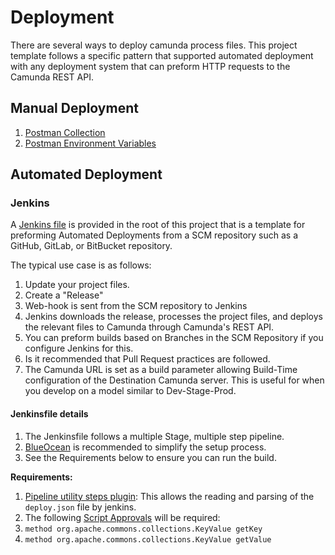 # Deployment

There are several ways to deploy camunda process files.  This project template follows a specific pattern that supported automated deployment with any deployment system that can preform HTTP requests to the Camunda REST API.

## Manual Deployment

1. [Postman Collection](ProcessProjectRenameMe.postman_collection)
1. [Postman Environment Variables](CamundaServer.postman_environment)

## Automated Deployment

### Jenkins

A [Jenkins file](../Jenkinsfile) is provided in the root of this project that is a template for preforming Automated Deployments from a SCM repository such as a GitHub, GitLab, or BitBucket repository.

The typical use case is as follows:

1. Update your project files.
1. Create a "Release"
1. Web-hook is sent from the SCM repository to Jenkins
1. Jenkins downloads the release, processes the project files, and deploys the relevant files to Camunda through Camunda's REST API.
1. You can preform builds based on Branches in the SCM Repository if you configure Jenkins for this.
1. Is it recommended that Pull Request practices are followed.
1. The Camunda URL is set as a build parameter allowing Build-Time configuration of the Destination Camunda server.  This is useful for when you develop on a model similar to Dev-Stage-Prod.

#### Jenkinsfile details

1. The Jenkinsfile follows a multiple Stage, multiple step pipeline.
1. [BlueOcean](https://jenkins.io/projects/blueocean/) is recommended to simplify the setup process.
1. See the Requirements below to ensure you can run the build.

**Requirements:**

1. [Pipeline utility steps plugin](https://wiki.jenkins-ci.org/display/JENKINS/Pipeline+Utility+Steps+Plugin): This allows the reading and parsing of the `deploy.json` file by jenkins.
1. The following [Script Approvals](https://wiki.jenkins-ci.org/display/JENKINS/Script+Security+Plugin/#ScriptSecurityPlugin-ScriptApproval) will be required:
  1. `method org.apache.commons.collections.KeyValue getKey`
  1. `method org.apache.commons.collections.KeyValue getValue`
